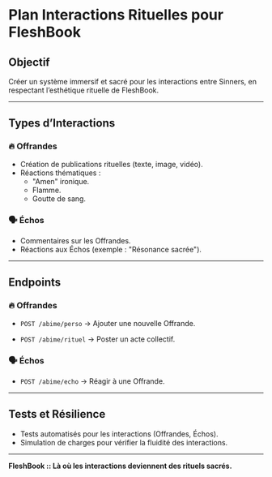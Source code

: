 # Plan Interactions Rituelles pour FleshBook

## Objectif
Créer un système immersif et sacré pour les interactions entre Sinners, en respectant l’esthétique rituelle de FleshBook.

---

## Types d’Interactions

### 🔥 Offrandes

* Création de publications rituelles (texte, image, vidéo).
* Réactions thématiques :
  - "Amen" ironique.
  - Flamme.
  - Goutte de sang.

### 🗣️ Échos

* Commentaires sur les Offrandes.
* Réactions aux Échos (exemple : "Résonance sacrée").

---

## Endpoints

### 🔥 Offrandes

* `POST /abime/perso`
  → Ajouter une nouvelle Offrande.

* `POST /abime/rituel`
  → Poster un acte collectif.

### 🗣️ Échos

* `POST /abime/echo`
  → Réagir à une Offrande.

---

## Tests et Résilience

* Tests automatisés pour les interactions (Offrandes, Échos).
* Simulation de charges pour vérifier la fluidité des interactions.

---

**FleshBook :: Là où les interactions deviennent des rituels sacrés.**
